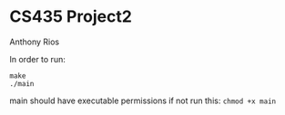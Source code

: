 # CS435 Project2
Anthony Rios

In order to run:
```
make
./main
```
main should have executable permissions if not run this:
`chmod +x main`
